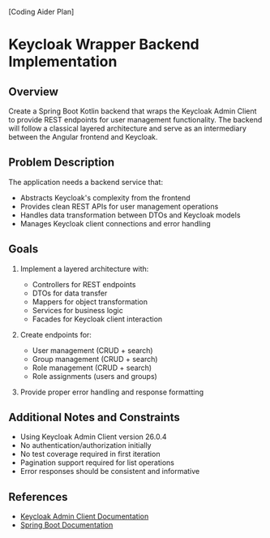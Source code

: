 [Coding Aider Plan]

# Keycloak Wrapper Backend Implementation

## Overview
Create a Spring Boot Kotlin backend that wraps the Keycloak Admin Client to provide REST endpoints for user management functionality. The backend will follow a classical layered architecture and serve as an intermediary between the Angular frontend and Keycloak.

## Problem Description
The application needs a backend service that:
- Abstracts Keycloak's complexity from the frontend
- Provides clean REST APIs for user management operations
- Handles data transformation between DTOs and Keycloak models
- Manages Keycloak client connections and error handling

## Goals
1. Implement a layered architecture with:
    - Controllers for REST endpoints
    - DTOs for data transfer
    - Mappers for object transformation
    - Services for business logic
    - Facades for Keycloak client interaction

2. Create endpoints for:
    - User management (CRUD + search)
    - Group management (CRUD + search)
    - Role management (CRUD + search)
    - Role assignments (users and groups)

3. Provide proper error handling and response formatting

## Additional Notes and Constraints
- Using Keycloak Admin Client version 26.0.4
- No authentication/authorization initially
- No test coverage required in first iteration
- Pagination support required for list operations
- Error responses should be consistent and informative

## References
- [Keycloak Admin Client Documentation](https://www.keycloak.org/docs-api/26.0/javadocs/org/keycloak/admin/client/package-summary.html)
- [Spring Boot Documentation](https://docs.spring.io/spring-boot/docs/current/reference/html/)